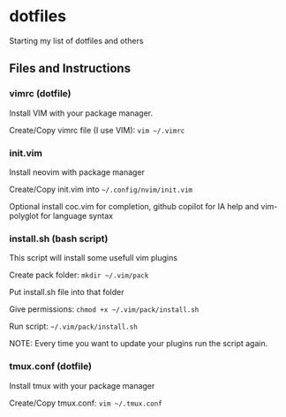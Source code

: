 # dotfiles

Starting my list of dotfiles and others

## Files and Instructions

### vimrc (dotfile)

Install VIM with your package manager.

Create/Copy vimrc file (I use VIM): `vim ~/.vimrc`

### init.vim

Install neovim with package manager

Create/Copy init.vim into `~/.config/nvim/init.vim`

Optional install coc.vim for completion, github copilot for IA help and vim-polyglot for language syntax

### install.sh (bash script)

This script will install some usefull vim plugins

Create pack folder: `mkdir ~/.vim/pack`

Put install.sh file into that folder

Give permissions: `chmod +x ~/.vim/pack/install.sh`

Run script: `~/.vim/pack/install.sh`

NOTE: Every time you want to update your plugins run the script again.

### tmux.conf (dotfile)

Install tmux with your package manager

Create/Copy tmux.conf: `vim ~/.tmux.conf`

